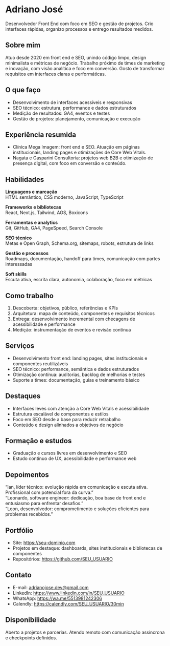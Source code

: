 # Adriano José

Desenvolvedor Front End com foco em SEO e gestão de projetos. Crio interfaces rápidas, organizo processos e entrego resultados medidos.

## Sobre mim

Atuo desde 2020 em front end e SEO, unindo código limpo, design minimalista e métricas de negócio. Trabalho próximo de times de marketing e inovação, com visão analítica e foco em conversão. Gosto de transformar requisitos em interfaces claras e performáticas.

## O que faço

* Desenvolvimento de interfaces acessíveis e responsivas
* SEO técnico: estrutura, performance e dados estruturados
* Medição de resultados: GA4, eventos e testes
* Gestão de projetos: planejamento, comunicação e execução

## Experiência resumida

* Clínica Mega Imagem: front end e SEO. Atuação em páginas institucionais, landing pages e otimizações de Core Web Vitals.
* Nagata e Gasparini Consultoria: projetos web B2B e otimização de presença digital, com foco em conversão e conteúdo.

## Habilidades

**Linguagens e marcação**  
HTML semântico, CSS moderno, JavaScript, TypeScript

**Frameworks e bibliotecas**  
React, Next.js, Tailwind, AOS, Boxicons

**Ferramentas e analytics**  
Git, GitHub, GA4, PageSpeed, Search Console

**SEO técnico**  
Metas e Open Graph, Schema.org, sitemaps, robots, estrutura de links

**Gestão e processos**  
Roadmaps, documentação, handoff para times, comunicação com partes interessadas

**Soft skills**  
Escuta ativa, escrita clara, autonomia, colaboração, foco em métricas

## Como trabalho

1. Descoberta: objetivos, público, referências e KPIs
2. Arquitetura: mapa de conteúdo, componentes e requisitos técnicos
3. Entrega: desenvolvimento incremental com checagens de acessibilidade e performance
4. Medição: instrumentação de eventos e revisão contínua

## Serviços

* Desenvolvimento front end: landing pages, sites institucionais e componentes reutilizáveis
* SEO técnico: performance, semântica e dados estruturados
* Otimização contínua: auditorias, backlog de melhorias e testes
* Suporte a times: documentação, guias e treinamento básico

## Destaques

* Interfaces leves com atenção a Core Web Vitals e acessibilidade
* Estrutura escalável de componentes e estilos
* Foco em SEO desde a base para reduzir retrabalho
* Conteúdo e design alinhados a objetivos de negócio

## Formação e estudos

* Graduação e cursos livres em desenvolvimento e SEO
* Estudo contínuo de UX, acessibilidade e performance web

## Depoimentos

“Ian, líder técnico: evolução rápida em comunicação e escuta ativa. Profissional com potencial fora da curva.”  
“Leonardo, software engineer: dedicação, boa base de front end e entusiasmo para enfrentar desafios.”  
“Leon, desenvolvedor: comprometimento e soluções eficientes para problemas recebidos.”

## Portfólio

* Site: https://seu-dominio.com  
* Projetos em destaque: dashboards, sites institucionais e bibliotecas de componentes
* Repositórios: https://github.com/SEU_USUARIO

## Contato

* E-mail: adrianojose.dev@gmail.com  
* LinkedIn: https://www.linkedin.com/in/SEU_USUARIO  
* WhatsApp: https://wa.me/5513981242306  
* Calendly: https://calendly.com/SEU_USUARIO/30min

## Disponibilidade

Aberto a projetos e parcerias. Atendo remoto com comunicação assíncrona e checkpoints definidos.

